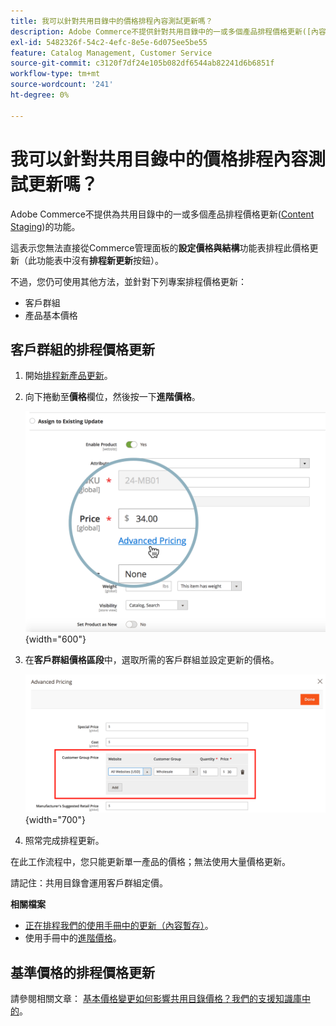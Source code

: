 ```yaml
---
title: 我可以針對共用目錄中的價格排程內容測試更新嗎？
description: Adobe Commerce不提供針對共用目錄中的一或多個產品排程價格更新([內容分段](https://experienceleague.adobe.com/docs/commerce-admin/content-design/staging/content-staging.html?lang=zh-Hant))的功能。
exl-id: 5482326f-54c2-4efc-8e5e-6d075ee5be55
feature: Catalog Management, Customer Service
source-git-commit: c3120f7df24e105b082df6544ab82241d6b6851f
workflow-type: tm+mt
source-wordcount: '241'
ht-degree: 0%

---
```


# 我可以針對共用目錄中的價格排程內容測試更新嗎？

Adobe Commerce不提供為共用目錄中的一或多個產品排程價格更新([Content Staging](https://experienceleague.adobe.com/docs/commerce-admin/content-design/staging/content-staging.html?lang=zh-Hant))的功能。

這表示您無法直接從Commerce管理面板的&#x200B;**設定價格與結構**&#x200B;功能表排程此價格更新（此功能表中沒有&#x200B;**排程新更新**&#x200B;按鈕）。

不過，您仍可使用其他方法，並針對下列專案排程價格更新：

* 客戶群組
* 產品基本價格

## 客戶群組的排程價格更新

1. 開始[排程新產品更新](https://experienceleague.adobe.com/docs/commerce-admin/content-design/staging/content-staging-scheduled-update.html?lang=zh-Hant)。
1. 向下捲動至&#x200B;**價格**&#x200B;欄位，然後按一下&#x200B;**進階價格**。

   ![advanced_pricing.png](assets/advanced_pricing.png){width="600"}

1. 在&#x200B;**客戶群組價格區段**&#x200B;中，選取所需的客戶群組並設定更新的價格。

   ![customer_group_price.png](assets/customer_group_price.png){width="700"}

1. 照常完成排程更新。

在此工作流程中，您只能更新單一產品的價格；無法使用大量價格更新。

請記住：共用目錄會運用客戶群組定價。

**相關檔案**

* [正在排程我們的使用手冊中的更新（內容暫存）](https://experienceleague.adobe.com/docs/commerce-admin/content-design/staging/content-staging-scheduled-update.html?lang=zh-Hant)。
* 使用手冊中的[進階價格](https://experienceleague.adobe.com/docs/commerce-admin/catalog/products/pricing/pricing-advanced.html?lang=zh-Hant)。

## 基準價格的排程價格更新

請參閱相關文章： [基本價格變更如何影響共用目錄價格？我們的支援知識庫中的](/help/faq/general/base-price-change-affect-on-shared-catalog-price.md)。
